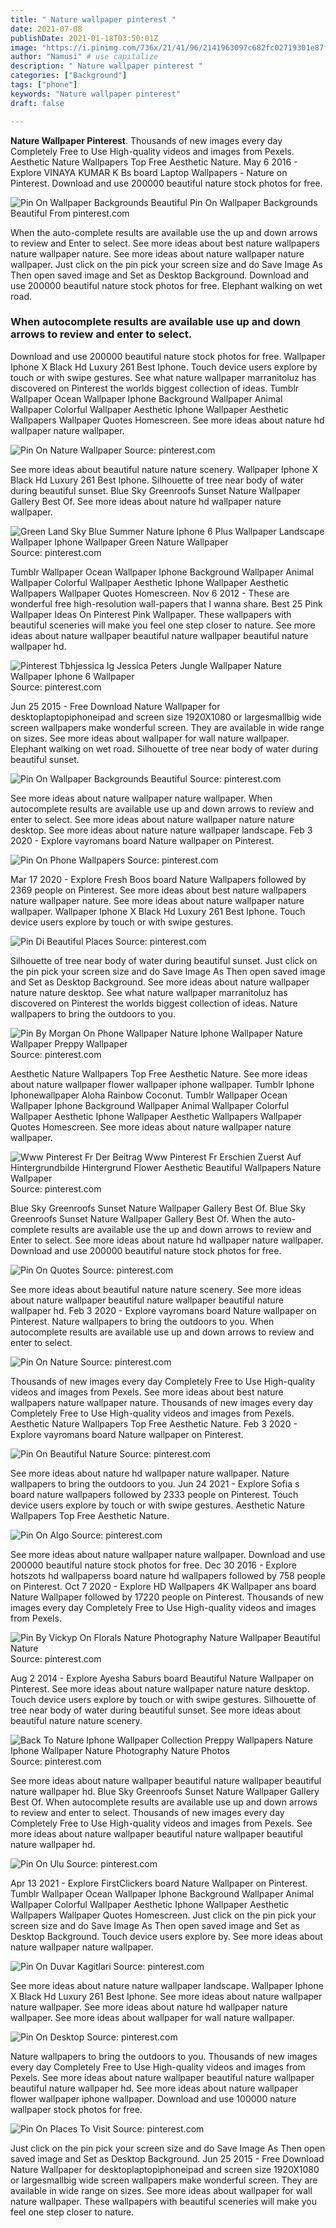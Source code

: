 ```yaml
---
title: " Nature wallpaper pinterest "
date: 2021-07-08
publishDate: 2021-01-18T03:50:01Z
image: "https://i.pinimg.com/736x/21/41/96/2141963097c682fc02719301e87ff261.jpg"
author: "Namusi" # use capitalize
description: " Nature wallpaper pinterest "
categories: ["Background"]
tags: ["phone"]
keywords: "Nature wallpaper pinterest"
draft: false

---
```



**Nature Wallpaper Pinterest**. Thousands of new images every day Completely Free to Use High-quality videos and images from Pexels. Aesthetic Nature Wallpapers Top Free Aesthetic Nature. May 6 2016 - Explore VINAYA KUMAR K Bs board Laptop Wallpapers - Nature on Pinterest. Download and use 200000 beautiful nature stock photos for free.

![Pin On Wallpaper Backgrounds Beautiful](https://i.pinimg.com/originals/b6/ca/49/b6ca49a2e260df8dcd30b39c2ab9d1f5.png "Pin On Wallpaper Backgrounds Beautiful")
Pin On Wallpaper Backgrounds Beautiful From pinterest.com


When the auto-complete results are available use the up and down arrows to review and Enter to select. See more ideas about best nature wallpapers nature wallpaper nature. See more ideas about nature wallpaper nature wallpaper. Just click on the pin pick your screen size and do Save Image As Then open saved image and Set as Desktop Background. Download and use 200000 beautiful nature stock photos for free. Elephant walking on wet road.

### When autocomplete results are available use up and down arrows to review and enter to select.

Download and use 200000 beautiful nature stock photos for free. Wallpaper Iphone X Black Hd Luxury 261 Best Iphone. Touch device users explore by touch or with swipe gestures. See what nature wallpaper marranitoluz has discovered on Pinterest the worlds biggest collection of ideas. Tumblr Wallpaper Ocean Wallpaper Iphone Background Wallpaper Animal Wallpaper Colorful Wallpaper Aesthetic Iphone Wallpaper Aesthetic Wallpapers Wallpaper Quotes Homescreen. See more ideas about nature hd wallpaper nature wallpaper.


![Pin On Nature Wallpaper](https://i.pinimg.com/originals/11/b6/eb/11b6ebdb9390ece03c7fb8c99a18390c.jpg "Pin On Nature Wallpaper")
Source: pinterest.com

See more ideas about beautiful nature nature scenery. Wallpaper Iphone X Black Hd Luxury 261 Best Iphone. Silhouette of tree near body of water during beautiful sunset. Blue Sky Greenroofs Sunset Nature Wallpaper Gallery Best Of. See more ideas about nature hd wallpaper nature wallpaper.

![Green Land Sky Blue Summer Nature Iphone 6 Plus Wallpaper Landscape Wallpaper Iphone Wallpaper Green Nature Wallpaper](https://i.pinimg.com/originals/7f/be/c0/7fbec081503ed4f58ffaaa2313aa95d1.jpg "Green Land Sky Blue Summer Nature Iphone 6 Plus Wallpaper Landscape Wallpaper Iphone Wallpaper Green Nature Wallpaper")
Source: pinterest.com

Tumblr Wallpaper Ocean Wallpaper Iphone Background Wallpaper Animal Wallpaper Colorful Wallpaper Aesthetic Iphone Wallpaper Aesthetic Wallpapers Wallpaper Quotes Homescreen. Nov 6 2012 - These are wonderful free high-resolution wall-papers that I wanna share. Best 25 Pink Wallpaper Ideas On Pinterest Pink Wallpaper. These wallpapers with beautiful sceneries will make you feel one step closer to nature. See more ideas about nature wallpaper beautiful nature wallpaper beautiful nature wallpaper hd.

![Pinterest Tbhjessica Ig Jessica Peters Jungle Wallpaper Nature Wallpaper Iphone 6 Wallpaper](https://i.pinimg.com/564x/30/64/77/306477b908659cb8d45a1e88f9724288.jpg "Pinterest Tbhjessica Ig Jessica Peters Jungle Wallpaper Nature Wallpaper Iphone 6 Wallpaper")
Source: pinterest.com

Jun 25 2015 - Free Download Nature Wallpaper for desktoplaptopiphoneipad and screen size 1920X1080 or largesmallbig wide screen wallpapers make wonderful screen. They are available in wide range on sizes. See more ideas about wallpaper for wall nature wallpaper. Elephant walking on wet road. Silhouette of tree near body of water during beautiful sunset.

![Pin On Wallpaper Backgrounds Beautiful](https://i.pinimg.com/originals/b6/ca/49/b6ca49a2e260df8dcd30b39c2ab9d1f5.png "Pin On Wallpaper Backgrounds Beautiful")
Source: pinterest.com

See more ideas about nature wallpaper nature wallpaper. When autocomplete results are available use up and down arrows to review and enter to select. See more ideas about nature wallpaper nature nature desktop. See more ideas about nature nature wallpaper landscape. Feb 3 2020 - Explore vayromans board Nature wallpaper on Pinterest.

![Pin On Phone Wallpapers](https://i.pinimg.com/736x/97/c9/f9/97c9f981b640440afff3aa7b0203db4e.jpg "Pin On Phone Wallpapers")
Source: pinterest.com

Mar 17 2020 - Explore Fresh Boos board Nature Wallpapers followed by 2369 people on Pinterest. See more ideas about best nature wallpapers nature wallpaper nature. See more ideas about nature wallpaper nature wallpaper. Wallpaper Iphone X Black Hd Luxury 261 Best Iphone. Touch device users explore by touch or with swipe gestures.

![Pin Di Beautiful Places](https://i.pinimg.com/564x/a8/ab/71/a8ab713a5011f8246462b424736a110f.jpg "Pin Di Beautiful Places")
Source: pinterest.com

Silhouette of tree near body of water during beautiful sunset. Just click on the pin pick your screen size and do Save Image As Then open saved image and Set as Desktop Background. See more ideas about nature wallpaper nature nature desktop. See what nature wallpaper marranitoluz has discovered on Pinterest the worlds biggest collection of ideas. Nature wallpapers to bring the outdoors to you.

![Pin By Morgan On Phone Wallpaper Nature Iphone Wallpaper Nature Wallpaper Preppy Wallpaper](https://i.pinimg.com/originals/06/2a/b6/062ab6d811f5d4a21acd82accf96c503.jpg "Pin By Morgan On Phone Wallpaper Nature Iphone Wallpaper Nature Wallpaper Preppy Wallpaper")
Source: pinterest.com

Aesthetic Nature Wallpapers Top Free Aesthetic Nature. See more ideas about nature wallpaper flower wallpaper iphone wallpaper. Tumblr Iphone Iphonewallpaper Aloha Rainbow Coconut. Tumblr Wallpaper Ocean Wallpaper Iphone Background Wallpaper Animal Wallpaper Colorful Wallpaper Aesthetic Iphone Wallpaper Aesthetic Wallpapers Wallpaper Quotes Homescreen. See more ideas about nature wallpaper nature wallpaper.

![Www Pinterest Fr Der Beitrag Www Pinterest Fr Erschien Zuerst Auf Hintergrundbilde Hintergrund Flower Aesthetic Beautiful Wallpapers Nature Wallpaper](https://i.pinimg.com/736x/1e/1a/e0/1e1ae096c0ae856c965b72cdd5745567.jpg "Www Pinterest Fr Der Beitrag Www Pinterest Fr Erschien Zuerst Auf Hintergrundbilde Hintergrund Flower Aesthetic Beautiful Wallpapers Nature Wallpaper")
Source: pinterest.com

Blue Sky Greenroofs Sunset Nature Wallpaper Gallery Best Of. Blue Sky Greenroofs Sunset Nature Wallpaper Gallery Best Of. When the auto-complete results are available use the up and down arrows to review and Enter to select. See more ideas about nature hd wallpaper nature wallpaper. Download and use 200000 beautiful nature stock photos for free.

![Pin On Quotes](https://i.pinimg.com/736x/c6/58/a5/c658a51a794659b1bfe7485b90b87527.jpg "Pin On Quotes")
Source: pinterest.com

See more ideas about beautiful nature nature scenery. See more ideas about nature wallpaper beautiful nature wallpaper beautiful nature wallpaper hd. Feb 3 2020 - Explore vayromans board Nature wallpaper on Pinterest. Nature wallpapers to bring the outdoors to you. When autocomplete results are available use up and down arrows to review and enter to select.

![Pin On Nature](https://i.pinimg.com/originals/08/7e/8b/087e8b1dfbe6bc8b2d9c55a920ed347c.jpg "Pin On Nature")
Source: pinterest.com

Thousands of new images every day Completely Free to Use High-quality videos and images from Pexels. See more ideas about best nature wallpapers nature wallpaper nature. Thousands of new images every day Completely Free to Use High-quality videos and images from Pexels. Aesthetic Nature Wallpapers Top Free Aesthetic Nature. Feb 3 2020 - Explore vayromans board Nature wallpaper on Pinterest.

![Pin On Beautiful Nature](https://i.pinimg.com/originals/9e/8d/07/9e8d079b89a044002302b50f497015f5.jpg "Pin On Beautiful Nature")
Source: pinterest.com

See more ideas about nature hd wallpaper nature wallpaper. Nature wallpapers to bring the outdoors to you. Jun 24 2021 - Explore Sofia s board nature wallpapers followed by 2333 people on Pinterest. Touch device users explore by touch or with swipe gestures. Aesthetic Nature Wallpapers Top Free Aesthetic Nature.

![Pin On Algo](https://i.pinimg.com/736x/12/f3/40/12f340e7a688d4a19daa2f4f59570de1.jpg "Pin On Algo")
Source: pinterest.com

See more ideas about nature wallpaper nature wallpaper. Download and use 200000 beautiful nature stock photos for free. Dec 30 2016 - Explore hotszots hd wallpaperss board nature hd wallpapers followed by 758 people on Pinterest. Oct 7 2020 - Explore HD Wallpapers 4K Wallpaper ans board Nature Wallpaper followed by 17220 people on Pinterest. Thousands of new images every day Completely Free to Use High-quality videos and images from Pexels.

![Pin By Vickyp On Florals Nature Photography Nature Wallpaper Beautiful Nature](https://i.pinimg.com/originals/0e/f6/d2/0ef6d2d7ad1eca1898cdcb4278591a90.jpg "Pin By Vickyp On Florals Nature Photography Nature Wallpaper Beautiful Nature")
Source: pinterest.com

Aug 2 2014 - Explore Ayesha Saburs board Beautiful Nature Wallpaper on Pinterest. See more ideas about nature wallpaper nature nature desktop. Touch device users explore by touch or with swipe gestures. Silhouette of tree near body of water during beautiful sunset. See more ideas about beautiful nature nature scenery.

![Back To Nature Iphone Wallpaper Collection Preppy Wallpapers Nature Iphone Wallpaper Nature Photography Nature Photos](https://i.pinimg.com/originals/47/d3/b0/47d3b065d5a57474f4c356b986d77dff.jpg "Back To Nature Iphone Wallpaper Collection Preppy Wallpapers Nature Iphone Wallpaper Nature Photography Nature Photos")
Source: pinterest.com

See more ideas about nature wallpaper beautiful nature wallpaper beautiful nature wallpaper hd. Blue Sky Greenroofs Sunset Nature Wallpaper Gallery Best Of. When autocomplete results are available use up and down arrows to review and enter to select. Thousands of new images every day Completely Free to Use High-quality videos and images from Pexels. See more ideas about nature wallpaper beautiful nature wallpaper beautiful nature wallpaper hd.

![Pin On Ulu](https://i.pinimg.com/originals/c2/f6/bd/c2f6bdfaee5ab603abd174581bd89bcd.png "Pin On Ulu")
Source: pinterest.com

Apr 13 2021 - Explore FirstClickers board Nature Wallpaper on Pinterest. Tumblr Wallpaper Ocean Wallpaper Iphone Background Wallpaper Animal Wallpaper Colorful Wallpaper Aesthetic Iphone Wallpaper Aesthetic Wallpapers Wallpaper Quotes Homescreen. Just click on the pin pick your screen size and do Save Image As Then open saved image and Set as Desktop Background. Touch device users explore by. See more ideas about nature wallpaper nature wallpaper.

![Pin On Duvar Kagitlari](https://i.pinimg.com/originals/e5/0a/bd/e50abdd09524374e7f30d37c1381426c.jpg "Pin On Duvar Kagitlari")
Source: pinterest.com

See more ideas about nature nature wallpaper landscape. Wallpaper Iphone X Black Hd Luxury 261 Best Iphone. See more ideas about nature wallpaper nature wallpaper. See more ideas about nature hd wallpaper nature wallpaper. See more ideas about wallpaper for wall nature wallpaper.

![Pin On Desktop](https://i.pinimg.com/736x/fe/43/02/fe4302a3703f019dca144427de91a379.jpg "Pin On Desktop")
Source: pinterest.com

Nature wallpapers to bring the outdoors to you. Thousands of new images every day Completely Free to Use High-quality videos and images from Pexels. See more ideas about nature wallpaper beautiful nature wallpaper beautiful nature wallpaper hd. See more ideas about nature wallpaper flower wallpaper iphone wallpaper. Download and use 100000 nature wallpaper stock photos for free.

![Pin On Places To Visit](https://i.pinimg.com/736x/21/41/96/2141963097c682fc02719301e87ff261.jpg "Pin On Places To Visit")
Source: pinterest.com

Just click on the pin pick your screen size and do Save Image As Then open saved image and Set as Desktop Background. Jun 25 2015 - Free Download Nature Wallpaper for desktoplaptopiphoneipad and screen size 1920X1080 or largesmallbig wide screen wallpapers make wonderful screen. They are available in wide range on sizes. See more ideas about wallpaper for wall nature wallpaper. These wallpapers with beautiful sceneries will make you feel one step closer to nature.

